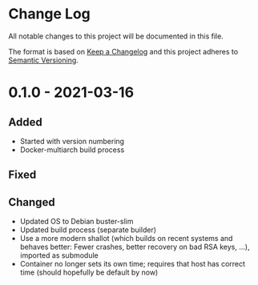 # Change Log
All notable changes to this project will be documented in this file.

The format is based on [Keep a Changelog](https://keepachangelog.com/)
and this project adheres to [Semantic Versioning](https://semver.org/).


# 0.1.0 - 2021-03-16
## Added
- Started with version numbering
- Docker-multiarch build process

## Fixed

## Changed
- Updated OS to Debian buster-slim
- Updated build process (separate builder)
- Use a more modern shallot (which builds on recent systems and behaves better:
  Fewer crashes, better recovery on bad RSA keys, …), imported as submodule
- Container no longer sets its own time; requires that host has correct time
  (should hopefully be default by now)
